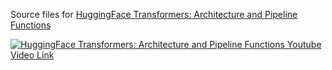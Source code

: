 Source files for [ HuggingFace Transformers: Architecture and Pipeline Functions ](https://youtu.be/oCSry6jtago)

[![ HuggingFace Transformers: Architecture and Pipeline Functions  Youtube Video Link](https://img.youtube.com/vi/oCSry6jtago/0.jpg)](https://www.youtube.com/watch?v=oCSry6jtago)
